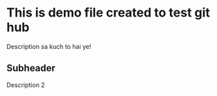 # This is demo file created to test git hub

Description sa kuch to hai ye!

## Subheader

Description 2